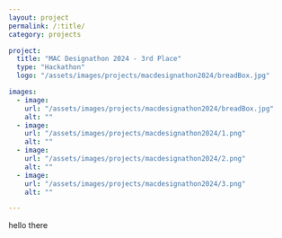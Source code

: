 ```yaml
---
layout: project
permalink: /:title/
category: projects

project:
  title: "MAC Designathon 2024 - 3rd Place"
  type: "Hackathon"
  logo: "/assets/images/projects/macdesignathon2024/breadBox.jpg"

images:
  - image:
    url: "/assets/images/projects/macdesignathon2024/breadBox.jpg"
    alt: ""
  - image:
    url: "/assets/images/projects/macdesignathon2024/1.png"
    alt: ""
  - image:
    url: "/assets/images/projects/macdesignathon2024/2.png"
    alt: ""
  - image:
    url: "/assets/images/projects/macdesignathon2024/3.png"
    alt: ""

---
```

<p>hello there</p>